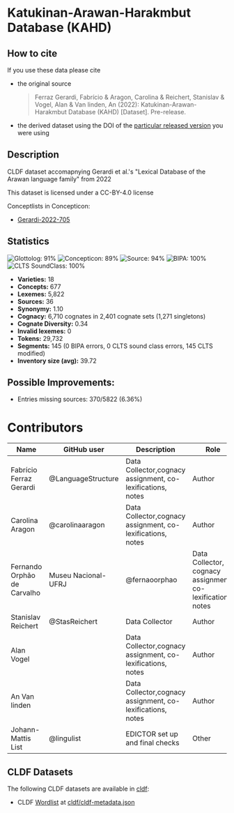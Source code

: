 # Katukinan-Arawan-Harakmbut Database (KAHD)

## How to cite

If you use these data please cite
- the original source
  > Ferraz Gerardi, Fabrício & Aragon, Carolina & Reichert, Stanislav & Vogel, Alan & Van linden, An (2022): Katukinan-Arawan-Harakmbut Database (KAHD) [Dataset]. Pre-release.
- the derived dataset using the DOI of the [particular released version](../../releases/) you were using

## Description


CLDF dataset accomapnying Gerardi et al.'s "Lexical Database of the Arawan language family" from 2022

This dataset is licensed under a CC-BY-4.0 license


Conceptlists in Concepticon:
- [Gerardi-2022-705](https://concepticon.clld.org/contributions/Gerardi-2022-705)
## Statistics


![Glottolog: 91%](https://img.shields.io/badge/Glottolog-91%25-green.svg "Glottolog: 91%")
![Concepticon: 89%](https://img.shields.io/badge/Concepticon-89%25-yellowgreen.svg "Concepticon: 89%")
![Source: 94%](https://img.shields.io/badge/Source-94%25-green.svg "Source: 94%")
![BIPA: 100%](https://img.shields.io/badge/BIPA-100%25-brightgreen.svg "BIPA: 100%")
![CLTS SoundClass: 100%](https://img.shields.io/badge/CLTS%20SoundClass-100%25-brightgreen.svg "CLTS SoundClass: 100%")

- **Varieties:** 18
- **Concepts:** 677
- **Lexemes:** 5,822
- **Sources:** 36
- **Synonymy:** 1.10
- **Cognacy:** 6,710 cognates in 2,401 cognate sets (1,271 singletons)
- **Cognate Diversity:** 0.34
- **Invalid lexemes:** 0
- **Tokens:** 29,732
- **Segments:** 145 (0 BIPA errors, 0 CLTS sound class errors, 145 CLTS modified)
- **Inventory size (avg):** 39.72

## Possible Improvements:



- Entries missing sources: 370/5822 (6.36%)

# Contributors

Name | GitHub user | Description | Role |
--- | --- | --- | --- |
Fabrício Ferraz Gerardi | @LanguageStructure | Data Collector,cognacy assignment, co-lexifications, notes | Author |
Carolina Aragon    | @carolinaaragon | Data Collector,cognacy assignment, co-lexifications, notes | Author |
Fernando Orphão de Carvalho | Museu Nacional-UFRJ | @fernaoorphao | Data Collector, cognacy assignment, co-lexifications, notes | Author
Stanislav Reichert | @StasReichert   | Data Collector | Author |
Alan Vogel         |                 | Data Collector,cognacy assignment, co-lexifications, notes | Author |
An Van linden      |                 | Data Collector,cognacy assignment, co-lexifications, notes   | Author |
Johann-Mattis List | @lingulist | EDICTOR set up and final checks | Other |




## CLDF Datasets

The following CLDF datasets are available in [cldf](cldf):

- CLDF [Wordlist](https://github.com/cldf/cldf/tree/master/modules/Wordlist) at [cldf/cldf-metadata.json](cldf/cldf-metadata.json)
